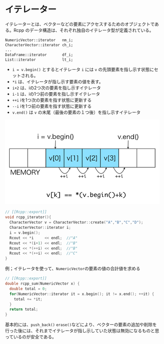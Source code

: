 # イテレーター

イテレーターとは、ベクターなどの要素にアクセスするためのオブジェクトである。Rcpp のデータ構造は、それぞれ独自のイテレータ型が定義されている。

```
NumericVector::iterator   nm_i;
CharacterVector::iterator ch_i;
...
DataFrame::iterator       df_i;
List::iterator            lt_i;
```

* `i = v.begin()` とするとイテレータ `i` には `v` の先頭要素を指し示す状態にセットされる。
* `*i` は、イテレータが指し示す要素の値を表す。
* `i+2` は、iの2つ次の要素を指し示すイテレータ
* `i-1` は、iの1つ前の要素を指し示すイテレータ
* `++i` iを1つ次の要素を指す状態に更新する
* `--i` iを1つ前の要素を指す状態に更新する
* `v.end()` は `v` の末尾（最後の要素の１つ後）を指し示すイテレータ

![](iterator.png)

```cpp
// [[Rcpp::export]]
void rcpp_iterator(){
  CharacterVector v = CharacterVector::create("A","B","C","D");
  CharacterVector::iterator i;
  i = v.begin();
  Rcout << *i     << endl;  //"A"
  Rcout << *(i+1) << endl;  //"B"
  Rcout << *(++i) << endl;  //"B"
  Rcout << *(++i) << endl;  //"C"
}
```

例；イテレータを使って、`NumericVector`の要素の値の合計値を求める

```cpp
// [[Rcpp::export]]
double rcpp_sum(NumericVector x) {
  double total = 0;
  for(NumericVector::iterator it = x.begin(); it != x.end(); ++it) {
    total += *it;
  }
  return total;
}
```

基本的には、`push_back()` `erase()`などにより、ベクターの要素の追加や削除を行った後には、それまでイテレータが指し示していた状態は無効になるものと思っているのが安全である。


